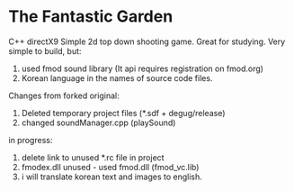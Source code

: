# The Fantastic Garden
C++ directX9 Simple 2d top down shooting game.
Great for studying.
Very simple to build, but:
1) used fmod sound library (It api requires registration on fmod.org)
2) Korean language in the names of source code files.

Changes from forked original:
1) Deleted temporary project files (*.sdf + degug/release)
2) changed soundManager.cpp (playSound)

in progress:
1) delete link to  unused *.rc file in project
2) fmodex.dll unused - used fmod.dll (fmod_vc.lib)
3) i will translate korean text and images to english. 
